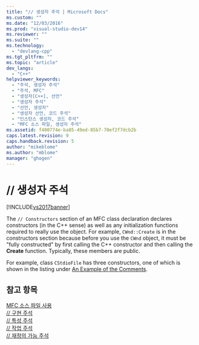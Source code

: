 ```yaml
---
title: "// 생성자 주석 | Microsoft Docs"
ms.custom: ""
ms.date: "12/03/2016"
ms.prod: "visual-studio-dev14"
ms.reviewer: ""
ms.suite: ""
ms.technology: 
  - "devlang-cpp"
ms.tgt_pltfrm: ""
ms.topic: "article"
dev_langs: 
  - "C++"
helpviewer_keywords: 
  - "주석, 생성자 주석"
  - "주석, MFC"
  - "생성자[C++], 선언"
  - "생성자 주석"
  - "선언, 생성자"
  - "생성자 선언, 코드 주석"
  - "인스턴스 생성자, 코드 주석"
  - "MFC 소스 파일, 생성자 주석"
ms.assetid: f400774e-ba85-49ed-85b7-70ef2f7dcb2b
caps.latest.revision: 9
caps.handback.revision: 5
author: "mikeblome"
ms.author: "mblome"
manager: "ghogen"
---
```

# // 생성자 주석
[!INCLUDE[vs2017banner](../assembler/inline/includes/vs2017banner.md)]

The `// Constructors` section of an MFC class declaration declares constructors \(in the C\+\+ sense\) as well as any initialization functions required to really use the object.  For example, `CWnd::Create` is in the constructors section because before you use the `CWnd` object, it must be "fully constructed" by first calling the C\+\+ constructor and then calling the **Create** function.  Typically, these members are public.  
  
 For example, class `CStdioFile` has three constructors, one of which is shown in the listing under [An Example of the Comments](../mfc/an-example-of-the-comments.md).  
  
## 참고 항목  
 [MFC 소스 파일 사용](../mfc/using-the-mfc-source-files.md)   
 [\/\/ 구현 주석](../mfc/decrement-implementation-comment.md)   
 [\/\/ 특성 주석](../mfc/decrement-attributes-comment.md)   
 [\/\/ 작업 주석](../mfc/decrement-operations-comment.md)   
 [\/\/ 재정의 가능 주석](../mfc/decrement-overridables-comment.md)